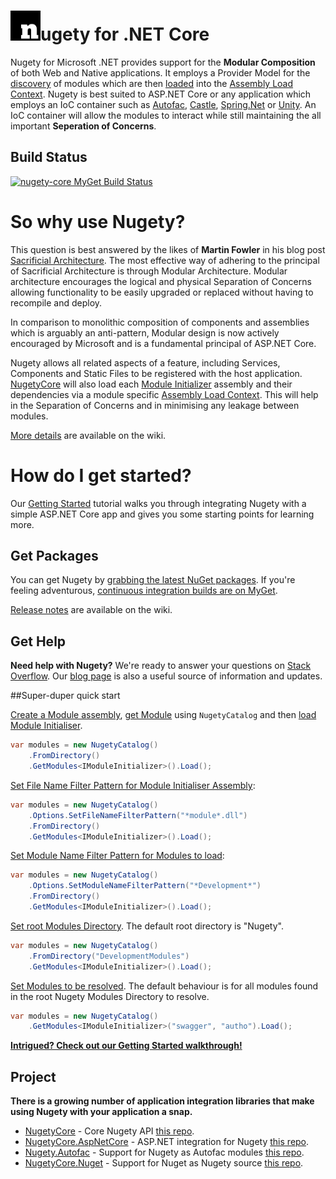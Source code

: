 # <img src="https://github.com/thinkabouthub/NugetyCore/blob/master/nugety_icon.png" width="48">ugety for .NET Core

Nugety for Microsoft .NET provides support for the **Modular Composition** of both Web and Native applications. It employs a Provider Model for the [discovery](https://github.com/thinkabouthub/NugetyCore/wiki/Module-Discovery) of modules which are then [loaded](https://github.com/thinkabouthub/NugetyCore/wiki/Load-Module) into the [Assembly Load Context](https://github.com/thinkabouthub/NugetyCore/wiki/Assembly-Load-Context). Nugety is best suited to ASP.NET Core or any application which employs an IoC container such as [Autofac](https://autofac.org), [Castle](http://www.castleproject.org/container/index.html), [Spring.Net](http://www.springframework.net/) or [Unity](http://unity.codeplex.com/). An IoC container will allow the modules to interact while still maintaining the all important **Seperation of Concerns**.
 
## Build Status
<a href="https://www.myget.org/"><img src="https://www.myget.org/BuildSource/Badge/nugety-core?identifier=b22965e9-f0b4-4e47-a73e-6f1e3a7b906f" alt="nugety-core MyGet Build Status" /></a>

# So why use Nugety?

This question is best answered by the likes of **Martin Fowler** in his blog post [Sacrificial Architecture](http://martinfowler.com/bliki/SacrificialArchitecture.html). The most effective way of adhering to the principal of Sacrificial Architecture is through Modular Architecture. Modular architecture encourages the logical and physical Separation of Concerns allowing functionality to be easily upgraded or replaced without having to recompile and deploy.

In comparison to monolithic composition of components and assemblies which is arguably an anti-pattern, Modular design is now actively encouraged by Microsoft and is a fundamental principal of ASP.NET Core. 

Nugety allows all related aspects of a feature, including Services, Components and Static Files to be registered with the host application. [NugetyCore](https://github.com/thinkabouthub/NugetyCore) will also load each [Module Initializer](https://github.com/thinkabouthub/NugetyCore/wiki/Module-Initializer) assembly and their dependencies via a module specific [Assembly Load Context](https://github.com/thinkabouthub/NugetyCore/wiki/Assembly-Load-Context). This will help in the Separation of Concerns and in minimising any leakage between modules.

[More details](https://github.com/thinkabouthub/NugetyCore/wiki/Use-Cases) are available on the wiki.

# How do I get started?
Our [Getting Started](https://github.com/thinkabouthub/NugetyCore/wiki/getting-started/) tutorial walks you through integrating Nugety with a simple ASP.NET Core app and gives you some starting points for learning more.

## Get Packages

You can get Nugety by [grabbing the latest NuGet packages](https://www.myget.org/gallery/nugety-core). If you're feeling adventurous, [continuous integration builds are on MyGet](https://www.myget.org/feed/nugety-core/package/nuget/NugetyCore).

[Release notes](https://github.com/thinkabouthub/NugetyCore/wiki/release-notes) are available on the wiki.

## Get Help

**Need help with Nugety?** We're ready to answer your questions on [Stack Overflow](http://stackoverflow.com/questions/tagged/nugety). Our [blog page](https://thinkabout.ghost.io/) is also a useful source of information and updates.

##Super-duper quick start

[Create a Module assembly](https://github.com/thinkabouthub/NugetyCore/wiki/create-module/), [get Module](https://github.com/thinkabouthub/NugetyCore/wiki/get-module/) using `NugetyCatalog` and then [load Module Initialiser](https://github.com/thinkabouthub/NugetyCore/wiki/load-module/).

```C#
var modules = new NugetyCatalog()
	.FromDirectory()
	.GetModules<IModuleInitializer>().Load();
```

[Set File Name Filter Pattern for Module Initialiser Assembly](https://github.com/thinkabouthub/NugetyCore/wiki/SetFileNameFilterPattern/):

```C#
var modules = new NugetyCatalog()
	.Options.SetFileNameFilterPattern("*module*.dll")
	.FromDirectory()
	.GetModules<IModuleInitializer>().Load();
```

[Set Module Name Filter Pattern for Modules to load](https://github.com/thinkabouthub/NugetyCore/wiki/SetModuleNameFilterPattern/):

```C#
var modules = new NugetyCatalog()
	.Options.SetModuleNameFilterPattern("*Development*")
	.FromDirectory()
	.GetModules<IModuleInitializer>().Load();
```

[Set root Modules Directory](https://github.com/thinkabouthub/NugetyCore/wiki/Module-Discovery). The default root directory is "Nugety".

```C#
var modules = new NugetyCatalog()
	.FromDirectory("DevelopmentModules")
	.GetModules<IModuleInitializer>().Load();
```

[Set Modules to be resolved](https://github.com/thinkabouthub/NugetyCore/wiki/get-module/). The default behaviour is for all modules found in the root Nugety Modules Directory to resolve.

```C#
var modules = new NugetyCatalog()
	.GetModules<IModuleInitializer>("swagger", "autho").Load();
```

**[Intrigued? Check out our Getting Started walkthrough!](https://github.com/thinkabouthub/NugetyCore/wiki/getting-started/)**

## Project

**There is a growing number of application integration libraries that make using Nugety with your application a snap.**

- [NugetyCore](https://www.myget.org/feed/nugety-core/package/nuget/NugetyCore) - Core Nugety API [this repo](https://github.com/thinkabouthub/NugetyCore).
- [NugetyCore.AspNetCore](https://www.myget.org/feed/nugety-core/package/nuget/NugetyCore.AspNetCore) - ASP.NET integration for Nugety [this repo](https://github.com/thinkabouthub/NugetyCore).
- [Nugety.Autofac](https://github.com/thinkabouthub/nugety) - Support for Nugety as Autofac modules [this repo](https://github.com/thinkabouthub/NugetyCore).
- [NugetyCore.Nuget](https://www.myget.org/feed/nugety-core/package/nuget/NugetyCore.Nuget) - Support for Nuget as Nugety source [this repo](https://github.com/thinkabouthub/NugetyCore).
